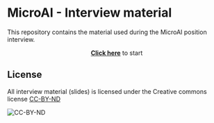 # MicroAI - Interview material

This repository contains the material used during the MicroAI position interview.

<p align="center">
    <strong><a href="https://aabadie.github.io/microai-interview/slides/interview">Click here</a></strong> to start
</p>

## License

All interview material (slides) is licensed under the Creative commons license
[CC-BY-ND](https://creativecommons.org/licenses/by-nd/4.0/)

![CC-BY-ND](https://mirrors.creativecommons.org/presskit/buttons/80x15/png/by-nd.png)
